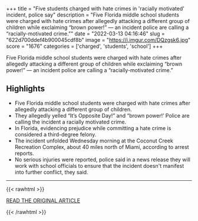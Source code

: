 +++
title = "Five students charged with hate crimes in 'racially motivated' incident, police say"
description = "Five Florida middle school students were charged with hate crimes after allegedly attacking a different group of children while exclaiming “brown power!” — an incident police are calling a “racially-motivated crime.”"
date = "2022-03-13 04:16:46"
slug = "622d700ddef4b900045cdf8b"
image = "https://i.imgur.com/DQzgsk6.jpg"
score = "1676"
categories = ['charged', 'students', 'school']
+++

Five Florida middle school students were charged with hate crimes after allegedly attacking a different group of children while exclaiming “brown power!” — an incident police are calling a “racially-motivated crime.”

## Highlights

- Five Florida middle school students were charged with hate crimes after allegedly attacking a different group of children.
- They allegedly yelled “It’s Opposite Day!” and “brown power!’ Police are calling the incident a racially motivated crime.
- In Florida, evidencing prejudice while committing a hate crime is considered a third-degree felony.
- The incident unfolded Wednesday morning at the Coconut Creek Recreation Complex, about 40 miles north of Miami, according to arrest reports.
- No serious injuries were reported, police said in a news release they will work with school officials to ensure that the incident doesn't manifest into further conflict, they said.

---

{{< rawhtml >}}
  <p class="article-category">
    <a target="_blank" href="https://www.nbcnews.com/news/us-news/five-students-charged-hate-crimes-racially-motivated-incident-police-s-rcna19640">READ THE ORIGINAL ARTICLE</a>
  </p>
{{< /rawhtml >}}
